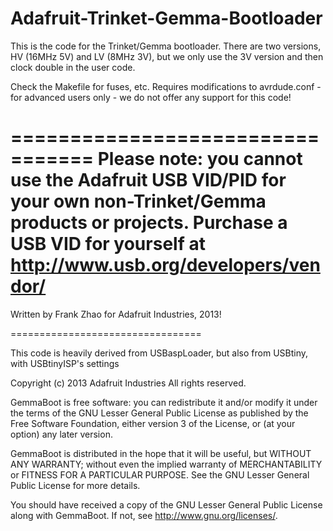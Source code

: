 Adafruit-Trinket-Gemma-Bootloader
=================================

This is the code for the Trinket/Gemma bootloader. There are two versions, HV (16MHz 5V) and LV (8MHz 3V), but we only use the 3V version and then clock double in the user code.

Check the Makefile for fuses, etc. Requires modifications to avrdude.conf - for advanced users only - we do not offer any support for this code!

=================================
 Please note: you cannot use the Adafruit USB VID/PID for your own non-Trinket/Gemma products or projects. Purchase a USB VID for yourself at http://www.usb.org/developers/vendor/ 
=================================

Written by Frank Zhao for Adafruit Industries, 2013!

=================================

  This code is heavily derived from USBaspLoader, but also from USBtiny, 
  with USBtinyISP's settings
 
  Copyright (c) 2013 Adafruit Industries
  All rights reserved.

  GemmaBoot is free software: you can redistribute it and/or modify
  it under the terms of the GNU Lesser General Public License as
  published by the Free Software Foundation, either version 3 of
  the License, or (at your option) any later version.

  GemmaBoot is distributed in the hope that it will be useful,
  but WITHOUT ANY WARRANTY; without even the implied warranty of
  MERCHANTABILITY or FITNESS FOR A PARTICULAR PURPOSE.  See the
  GNU Lesser General Public License for more details.

  You should have received a copy of the GNU Lesser General Public
  License along with GemmaBoot. If not, see
  <http://www.gnu.org/licenses/>.
